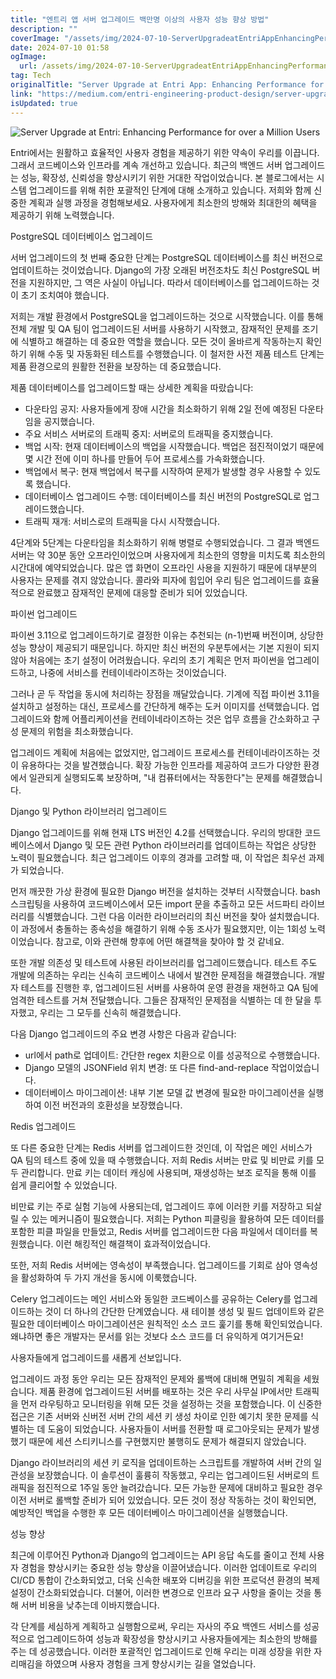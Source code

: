 ```yaml
---
title: "엔트리 앱 서버 업그레이드 백만명 이상의 사용자 성능 향상 방법"
description: ""
coverImage: "/assets/img/2024-07-10-ServerUpgradeatEntriAppEnhancingPerformanceforoveraMillionUsers_0.png"
date: 2024-07-10 01:58
ogImage:
  url: /assets/img/2024-07-10-ServerUpgradeatEntriAppEnhancingPerformanceforoveraMillionUsers_0.png
tag: Tech
originalTitle: "Server Upgrade at Entri App: Enhancing Performance for over a Million Users"
link: "https://medium.com/entri-engineering-product-design/server-upgrade-at-entri-app-enhancing-performance-for-over-a-million-users-ec4971c3fc60"
isUpdated: true
---
```


![Server Upgrade at Entri: Enhancing Performance for over a Million Users](/assets/img/2024-07-10-ServerUpgradeatEntriAppEnhancingPerformanceforoveraMillionUsers_0.png)

Entri에서는 원활하고 효율적인 사용자 경험을 제공하기 위한 약속이 우리를 이끕니다. 그래서 코드베이스와 인프라를 계속 개선하고 있습니다. 최근의 백엔드 서버 업그레이드는 성능, 확장성, 신뢰성을 향상시키기 위한 거대한 작업이었습니다. 본 블로그에서는 시스템 업그레이드를 위해 취한 포괄적인 단계에 대해 소개하고 있습니다. 저희와 함께 신중한 계획과 실행 과정을 경험해보세요. 사용자에게 최소한의 방해와 최대한의 혜택을 제공하기 위해 노력했습니다.

PostgreSQL 데이터베이스 업그레이드

서버 업그레이드의 첫 번째 중요한 단계는 PostgreSQL 데이터베이스를 최신 버전으로 업데이트하는 것이었습니다. Django의 가장 오래된 버전조차도 최신 PostgreSQL 버전을 지원하지만, 그 역은 사실이 아닙니다. 따라서 데이터베이스를 업그레이드하는 것이 초기 조치여야 했습니다.

<!-- seedividend - 사각형 -->

<ins class="adsbygoogle"
     style="display:block"
     data-ad-client="ca-pub-4877378276818686"
     data-ad-slot="1898504329"
     data-ad-format="auto"
     data-full-width-responsive="true"></ins>

<script>
     (adsbygoogle = window.adsbygoogle || []).push({});
</script>

저희는 개발 환경에서 PostgreSQL을 업그레이드하는 것으로 시작했습니다. 이를 통해 전체 개발 및 QA 팀이 업그레이드된 서버를 사용하기 시작했고, 잠재적인 문제를 조기에 식별하고 해결하는 데 중요한 역할을 했습니다. 모든 것이 올바르게 작동하는지 확인하기 위해 수동 및 자동화된 테스트를 수행했습니다. 이 철저한 사전 제품 테스트 단계는 제품 환경으로의 원활한 전환을 보장하는 데 중요했습니다.

제품 데이터베이스를 업그레이드할 때는 상세한 계획을 따랐습니다:

- 다운타임 공지: 사용자들에게 장애 시간을 최소화하기 위해 2일 전에 예정된 다운타임을 공지했습니다.
- 주요 서비스 서버로의 트래픽 중지: 서버로의 트래픽을 중지했습니다.
- 백업 시작: 현재 데이터베이스의 백업을 시작했습니다. 백업은 점진적이었기 때문에 몇 시간 전에 이미 하나를 만들어 두어 프로세스를 가속화했습니다.
- 백업에서 복구: 현재 백업에서 복구를 시작하여 문제가 발생할 경우 사용할 수 있도록 했습니다.
- 데이터베이스 업그레이드 수행: 데이터베이스를 최신 버전의 PostgreSQL로 업그레이드했습니다.
- 트래픽 재개: 서비스로의 트래픽을 다시 시작했습니다.

4단계와 5단계는 다운타임을 최소화하기 위해 병렬로 수행되었습니다. 그 결과 백엔드 서버는 약 30분 동안 오프라인이었으며 사용자에게 최소한의 영향을 미치도록 최소한의 시간대에 예약되었습니다. 많은 앱 화면이 오프라인 사용을 지원하기 때문에 대부분의 사용자는 문제를 겪지 않았습니다. 콜라와 피자에 힘입어 우리 팀은 업그레이드를 효율적으로 완료했고 잠재적인 문제에 대응할 준비가 되어 있었습니다.

<!-- seedividend - 사각형 -->

<ins class="adsbygoogle"
     style="display:block"
     data-ad-client="ca-pub-4877378276818686"
     data-ad-slot="1898504329"
     data-ad-format="auto"
     data-full-width-responsive="true"></ins>

<script>
     (adsbygoogle = window.adsbygoogle || []).push({});
</script>

파이썬 업그레이드

파이썬 3.11으로 업그레이드하기로 결정한 이유는 추천되는 (n-1)번째 버전이며, 상당한 성능 향상이 제공되기 때문입니다. 하지만 최신 버전의 우분투에서는 기본 지원이 되지 않아 처음에는 초기 설정이 어려웠습니다. 우리의 초기 계획은 먼저 파이썬을 업그레이드하고, 나중에 서비스를 컨테이네라이즈하는 것이었습니다.

그러나 곧 두 작업을 동시에 처리하는 장점을 깨달았습니다. 기계에 직접 파이썬 3.11을 설치하고 설정하는 대신, 프로세스를 간단하게 해주는 도커 이미지를 선택했습니다. 업그레이드와 함께 어플리케이션을 컨테이네라이즈하는 것은 업무 흐름을 간소화하고 구성 문제의 위험을 최소화했습니다.

업그레이드 계획에 처음에는 없었지만, 업그레이드 프로세스를 컨테이네라이즈하는 것이 유용하다는 것을 발견했습니다. 확장 가능한 인프라를 제공하여 코드가 다양한 환경에서 일관되게 실행되도록 보장하며, "내 컴퓨터에서는 작동한다"는 문제를 해결했습니다.

<!-- seedividend - 사각형 -->

<ins class="adsbygoogle"
     style="display:block"
     data-ad-client="ca-pub-4877378276818686"
     data-ad-slot="1898504329"
     data-ad-format="auto"
     data-full-width-responsive="true"></ins>

<script>
     (adsbygoogle = window.adsbygoogle || []).push({});
</script>

Django 및 Python 라이브러리 업그레이드

Django 업그레이드를 위해 현재 LTS 버전인 4.2를 선택했습니다. 우리의 방대한 코드베이스에서 Django 및 모든 관련 Python 라이브러리를 업데이트하는 작업은 상당한 노력이 필요했습니다. 최근 업그레이드 이후의 경과를 고려할 때, 이 작업은 최우선 과제가 되었습니다.

먼저 깨끗한 가상 환경에 필요한 Django 버전을 설치하는 것부터 시작했습니다. bash 스크립팅을 사용하여 코드베이스에서 모든 import 문을 추출하고 모든 서드파티 라이브러리를 식별했습니다. 그런 다음 이러한 라이브러리의 최신 버전을 찾아 설치했습니다. 이 과정에서 충돌하는 종속성을 해결하기 위해 수동 조사가 필요했지만, 이는 1회성 노력이었습니다. 참고로, 이와 관련해 향후에 어떤 해결책을 찾아야 할 것 같네요.

또한 개발 의존성 및 테스트에 사용된 라이브러리를 업그레이드했습니다. 테스트 주도 개발에 의존하는 우리는 신속히 코드베이스 내에서 발견한 문제점을 해결했습니다. 개발자 테스트를 진행한 후, 업그레이드된 서버를 사용하여 운영 환경을 재현하고 QA 팀에 엄격한 테스트를 거쳐 전달했습니다. 그들은 잠재적인 문제점을 식별하는 데 한 달을 투자했고, 우리는 그 모두를 신속히 해결했습니다.

<!-- seedividend - 사각형 -->

<ins class="adsbygoogle"
     style="display:block"
     data-ad-client="ca-pub-4877378276818686"
     data-ad-slot="1898504329"
     data-ad-format="auto"
     data-full-width-responsive="true"></ins>

<script>
     (adsbygoogle = window.adsbygoogle || []).push({});
</script>

다음 Django 업그레이드의 주요 변경 사항은 다음과 같습니다:

- url에서 path로 업데이트: 간단한 regex 치환으로 이를 성공적으로 수행했습니다.
- Django 모델의 JSONField 위치 변경: 또 다른 find-and-replace 작업이었습니다.
- 데이터베이스 마이그레이션: 내부 기본 모델 값 변경에 필요한 마이그레이션을 실행하여 이전 버전과의 호환성을 보장했습니다.

Redis 업그레이드

또 다른 중요한 단계는 Redis 서버를 업그레이드한 것인데, 이 작업은 메인 서비스가 QA 팀의 테스트 중에 있을 때 수행했습니다. 저희 Redis 서버는 만료 및 비만료 키를 모두 관리합니다. 만료 키는 데이터 캐싱에 사용되며, 재생성하는 보조 로직을 통해 이를 쉽게 클리어할 수 있었습니다.

<!-- seedividend - 사각형 -->

<ins class="adsbygoogle"
     style="display:block"
     data-ad-client="ca-pub-4877378276818686"
     data-ad-slot="1898504329"
     data-ad-format="auto"
     data-full-width-responsive="true"></ins>

<script>
     (adsbygoogle = window.adsbygoogle || []).push({});
</script>

비만료 키는 주로 실험 기능에 사용되는데, 업그레이드 후에 이러한 키를 저장하고 되살릴 수 있는 메커니즘이 필요했습니다. 저희는 Python 피클링을 활용하여 모든 데이터를 포함한 피클 파일을 만들었고, Redis 서버를 업그레이드한 다음 파일에서 데이터를 복원했습니다. 이런 해킹적인 해결책이 효과적이었습니다.

또한, 저희 Redis 서버에는 영속성이 부족했습니다. 업그레이드를 기회로 삼아 영속성을 활성화하여 두 가지 개선을 동시에 이룩했습니다.

Celery 업그레이드는 메인 서비스와 동일한 코드베이스를 공유하는 Celery를 업그레이드하는 것이 더 하나의 간단한 단계였습니다. 새 테이블 생성 및 필드 업데이트와 같은 필요한 데이터베이스 마이그레이션은 원칙적인 소스 코드 훑기를 통해 확인되었습니다. 왜냐하면 좋은 개발자는 문서를 읽는 것보다 소스 코드를 더 유익하게 여기거든요!

<!-- seedividend - 사각형 -->

<ins class="adsbygoogle"
     style="display:block"
     data-ad-client="ca-pub-4877378276818686"
     data-ad-slot="1898504329"
     data-ad-format="auto"
     data-full-width-responsive="true"></ins>

<script>
     (adsbygoogle = window.adsbygoogle || []).push({});
</script>

사용자들에게 업그레이드를 새롭게 선보입니다.

업그레이드 과정 동안 우리는 모든 잠재적인 문제와 롤백에 대비해 면밀히 계획을 세웠습니다. 제품 환경에 업그레이드된 서버를 배포하는 것은 우리 사무실 IP에서만 트래픽을 먼저 라우팅하고 모니터링을 위해 모든 것을 설정하는 것을 포함했습니다. 이 신중한 접근은 기존 서버와 신버전 서버 간의 세션 키 생성 차이로 인한 예기치 못한 문제를 식별하는 데 도움이 되었습니다. 사용자들이 서버를 전환할 때 로그아웃되는 문제가 발생했기 때문에 세션 스티키니스를 구현했지만 불행히도 문제가 해결되지 않았습니다.

Django 라이브러리의 세션 키 로직을 업데이트하는 스크립트를 개발하여 서버 간의 일관성을 보장했습니다. 이 솔루션이 훌륭히 작동했고, 우리는 업그레이드된 서버로의 트래픽을 점진적으로 1주일 동안 늘려갔습니다. 모든 가능한 문제에 대비하고 필요한 경우 이전 서버로 롤백할 준비가 되어 있었습니다. 모든 것이 정상 작동하는 것이 확인되면, 예방적인 백업을 수행한 후 모든 데이터베이스 마이그레이션을 실행했습니다.

성능 향상

<!-- seedividend - 사각형 -->

<ins class="adsbygoogle"
     style="display:block"
     data-ad-client="ca-pub-4877378276818686"
     data-ad-slot="1898504329"
     data-ad-format="auto"
     data-full-width-responsive="true"></ins>

<script>
     (adsbygoogle = window.adsbygoogle || []).push({});
</script>

최근에 이루어진 Python과 Django의 업그레이드는 API 응답 속도를 줄이고 전체 사용자 경험을 향상시키는 중요한 성능 향상을 이끌어냈습니다. 이러한 업데이트로 우리의 CI/CD 통합이 간소화되었고, 더욱 신속한 배포와 디버깅을 위한 프로덕션 환경의 복제 설정이 간소화되었습니다. 더불어, 이러한 변경으로 인프라 요구 사항을 줄이는 것을 통해 서버 비용을 낮추는데 이바지했습니다.

각 단계를 세심하게 계획하고 실행함으로써, 우리는 자사의 주요 백엔드 서비스를 성공적으로 업그레이드하여 성능과 확장성을 향상시키고 사용자들에게는 최소한의 방해를 주는 데 성공했습니다. 이러한 포괄적인 업그레이드로 인해 우리는 미래 성장을 위한 자리매김을 하였으며 사용자 경험을 크게 향상시키는 길을 열었습니다.
